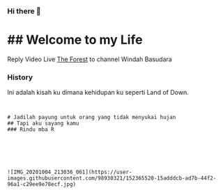 ### Hi there 👋



# ## Welcome to my Life

Reply Video Live [The Forest](https://youtu.be/wTH19CAairs/) to channel Windah Basudara

### History

Ini adalah kisah ku dimana kehidupan ku seperti Land of Down.

```For U 


# Jadilah payung untuk orang yang tidak menyukai hujan
## Tapi aku sayang kamu
### Rindu mba R






![IMG_20201004_213036_061](https://user-images.githubusercontent.com/98930321/152365520-15adddcb-ad7b-44f2-96a1-c29ee9e78ecf.jpg)










